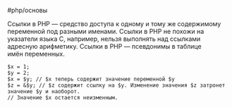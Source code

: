 #php/основы

Ссылки в PHP — средство доступа к одному и тому же содержимому переменной под разными именами. Ссылки в PHP не похожи на указатели языка C, например, нельзя выполнять над ссылками адресную арифметику. Cсылки в PHP — псевдонимы в таблице имён переменных.

```
$x = 1;
$y = 2;
$x = $y; // $x теперь содержит значение переменной $y
$z = &$y; // $z содержит ссылку на $y. Изменение значения $z затронет значение $y и наоборот.
// Значение $x остается неизменным.
```

